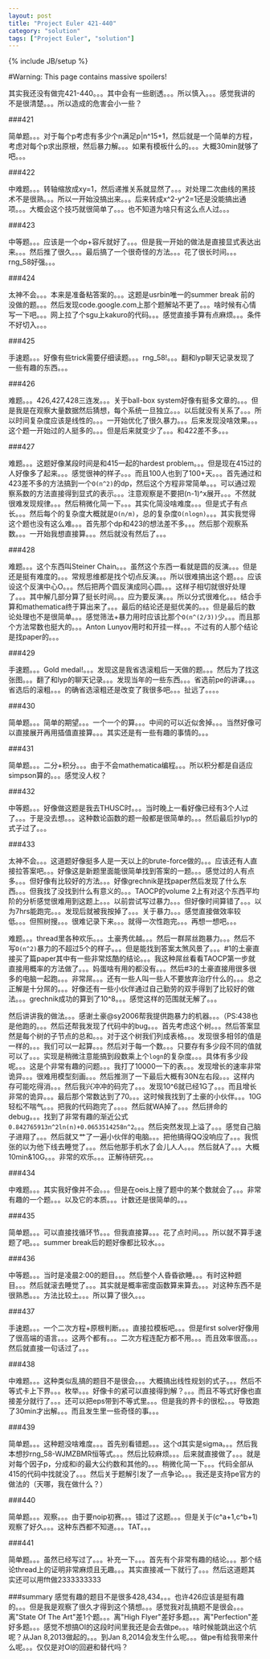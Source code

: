 ```yaml
---
layout: post
title: "Project Euler 421-440"
category: "solution"
tags: ["Project Euler", "solution"]
---
```

{% include JB/setup %}

#Warning: This page contains massive spoilers!

其实我还没有做完421-440。。。其中会有一些剧透。。。所以慎入。。。感觉我讲的不是很清楚。。。所以造成的危害会小一些？

###421

简单题。。。对于每个p考虑有多少个n满足p|n^15+1，然后就是一个简单的方程，考虑对每个p求出原根，然后暴力解。。。如果有模板什么的。。。大概30min就够了吧。。。

###422

中难题。。。转轴缩放成xy=1，然后递推关系就显然了。。。对处理二次曲线的黑技术不是很熟。。。所以一开始没搞出来。。。后来转成x^2-y^2=1还是没能搞出通项。。。大概会这个技巧就很简单了。。。也不知道为啥只有这么点人过。。。

###423

中等题。。。应该是一个dp+容斥就好了。。。但是我一开始的做法是直接显式表达出来。。。然后推了很久。。。最后搞了一个很奇怪的方法。。。花了很长时间。。。rng_58好强。。。

###424

太神不会。。。本来是准备粘答案的。。。这题是usrbin唯一的summer break 前的没做的题。。。然后发现code.google.com上那个题解站不更了。。。啥时候有心情写一下吧。。。网上拉了个sgu上kakuro的代码。。。感觉直接手算有点麻烦。。。条件不好切入。。。

###425

手速题。。。好像有些trick需要仔细读题。。。rng_58!。。。翻和lyp聊天记录发现了一些有趣的东西。。。

###426

难题。。。426,427,428三连发。。。关于ball-box system好像有挺多文章的。。。但是我是在观察大量数据然后猜想，每个系统一旦独立。。。以后就没有关系了。。。所以时间复杂度应该是线性的。。。一开始优化了很久暴力。。。后来发现没啥效果。。。这个题一开始过的人挺多的。。。但是后来就变少了。。。和422差不多。。。

###427

难题。。。这题好像某段时间是和415一起的hardest problem。。。但是现在415过的人好像多了起来。。。感觉很神的样子。。。而且100人也到了100+天。。。首先通过和423差不多的方法搞到一个`O(n^2)`的dp，然后这个方程非常简单。。。可以通过观察系数的方法直接得到显式的表示。。。注意观察是不要把(n-1)^x展开。。。不然就很难发现规律。。。然后稍微化简一下。。。其实化简没啥难度。。。但是式子有点长。。。然后每个的复杂度大概就是`O(n/m)`，总的复杂度`O(nlogn)`。。。其实我觉得这个题也没有这么难。。。首先那个dp和423的想法差不多。。。然后那个观察系数。。。一开始我想直接算。。。然后就没有然后了。。。

###428

难题。。。这个东西叫Steiner Chain。。。虽然这个东西一看就是圆的反演。。。但是还是挺有难度的。。。常规思维都是找个切点反演。。。所以很难搞出这个题。。。应该设这个反演中心O。。。然后把两个圆反演成同心圆。。。这样子相切就很好处理了。。。其中解几部分算了挺长时间。。。应为要反演。。。所以分式很难化。。。结合手算和mathematica终于算出来了。。。最后的结论还是挺优美的。。。但是最后的数论处理也不是很简单。。。感觉筛法+暴力用时应该比那个`O(n^(2/3))`少。。。而且那个方法常数也挺大的。。。Anton Lunyov用时和开挂一样。。。不过有的人那个结论是找paper的。。。

###429

手速题。。。Gold medal!。。。发现这是我省选滚粗后一天做的题。。。然后为了找这张图。。。翻了和lyp的聊天记录。。。发现当年的一些东西。。。省选前pe的讲课。。。省选后的滚粗。。。的确省选滚粗还是改变了我很多吧。。。扯远了。。。。

###430

简单题。。。简单的期望。。。一个一个的算。。。中间的可以近似舍掉。。。当然好像可以直接展开再用插值直接算。。。其实还是有一些有趣的事情的。。。

###431

简单题。。。二分+积分。。。由于不会mathematica编程。。。所以积分都是自适应simpson算的。。。感觉没人权？

###432

中等题。。。好像做这题是我去THUSC时。。。当时晚上一看好像已经有3个人过了。。。于是没去想。。。这种数论函数的题一般都是很简单的。。。然后最后抄lyp的式子过了。。。

###433

太神不会。。。这道题好像挺多人是一天以上的brute-force做的。。。应该还有人直接拉答案吧。。。好像这是新题里面能很简单找到答案的一题。。。感觉过的人有点多。。。但好像有比较好的方法。。。好像grechnik是找paper然后发现了什么东西。。。但我找了没找到什么有意义的。。。TAOCP的volume 2上有对这个东西平均阶的分析感觉很难用到这题上。。。以前尝试写过暴力。。。但好像时间算错了。。。以为7hrs能跑完。。。发现后就被我按掉了。。。关于暴力。。。感觉直接做效率较低。。。但照树搜。。。很难记录下来。。。就得一次性跑完。。。再想一想吧。。。

难题。。。thread里各种欢乐。。。土豪秀优越。。。然后一群屌丝跑暴力。。。然后不写`O(n^2)`暴力的不超过5个的样子。。。但是能找到答案太煞风景了。。。#1的土豪直接买了篇paper其中有一些非常炫酷的结论。。。我这种屌丝看看TAOCP第一步就直接用概率的方法做了。。。妈蛋啥有用的都没有。。。然后#3的土豪直接用很多很多的电脑一起跑。。。非常屌。。。还有一些人叫一些人不要放弃治疗什么的。。。总之正解是十分屌的。。。好像还有一些小伙伴通过自己勤劳的双手得到了比较好的做法。。。grechnik成功的算到了10^8。。。感觉这样的范围就无解了。。。

然后讲讲我的做法。。。感谢土豪@sy2006帮我提供跑暴力的机器。。。（PS:438也是他跑的。。。然后还帮我发现了代码中的bug。。。首先考虑这个树。。。然后答案显然是每个树的子节点的总和。。。对于这个树我们列成表格。。。发现很多相邻的值是一样的。。。我们可以一起算。。。然后对于每一个数。。。只要存有多少段不同的值就可以了。。。实现是稍微注意能搞到段数乘上个`logn`的复杂度。。。具体有多少段呢。。。这是个非常有趣的问题。。。我打了10000一下的表。。。发现增长的速率非常诡异。。。很难用模型刻画。。。然后推测了一下最后大概有30N左右段。。。这样内存可能吃得消。。。然后我兴冲冲的码完了。。。发现10^6就已经1G了。。。而且增长非常的诡异。。。最后那个常数达到了70。。。这时候我找到了土豪的小伙伴。。。10G轻松不喘气。。。把我的代码跑完了。。。。然后就WA掉了。。。然后拼命的debug。。。找到了非常有趣的渐近公式`0.842765913n^2ln(n)+0.0653514258n^2`。。。然后突然发现上溢了。。。感觉自己脑子进翔了。。。然后就又艹了一遍小伙伴的电脑。。。把他搞得QQ没响应了。。。我慌张的以为他下线去睡觉了。。。然后他那手机水了会儿人人。。。然后就A了。。。大概10min&10G。。。非常的欢乐。。。正解待研究。。。

###434

中难题。。。其实我好像并不会。。。但是在oeis上搜了题中的某个数就会了。。。非常有趣的一个题。。。以及它的本质。。。计数还是很简单的。。。

###435

简单题。。。可以直接找循环节。。。但我直接算。。。花了点时间。。。所以就不算手速题了吧。。。summer break后的题好像都比较水。。。

###436

中等题。。。当时是凌晨2:00的题目。。。然后整个人昏昏欲睡。。。有时这种题目。。。然后就滚去睡觉了。。。其实就是概率密度函数算来算去。。。对这种东西不是很熟悉。。。方法比较土。。。所以算了很久。。。

###437

手速题。。。一个二次方程+原根判断。。。直接拉模板吧。。。但是first solver好像用了很高端的语言。。。这两个都有。。。二次方程连配方都不用。。。而且效率很高。。。然后就直接一句话过了。。。

###438

中难题。。。这种类似乱搞的题目不是很会。。。大概搞出线性规划的式子。。。然后不等式卡上下界。。。枚举。。。好像卡的紧可以直接得到解？。。。而且不等式好像也直接差分就行了。。。还可以把eps带到不等式里。。。但是我的界卡的很松。。。导致跑了30min才出解。。。而且发生里一些奇怪的事。。。

###439

简单题。。。这种题没啥难度。。。首先别看错题。。。这个d其实是sigma。。。然后我本想抄rng_58-WJMZBMR恒等式。。。然后比较麻烦。。。后来就直接做了。。。就是对每个因子p，分成和i的最大公约数和其他的。。。稍微化简一下。。。代码全部从415的代码中找就没了。。。然后关于题解引发了一点争论。。。我还是支持pe官方的做法的（天哪，我在做什么？）

###440

简单题。。。观察。。。由于要noip初赛。。。错过了这题。。。但是关于(c^a+1,c^b+1)观察了好久。。。这种东西都不知道。。。TAT。。。

###441

简单题。。。虽然已经写过了。。。补充一下。。。首先有个非常有趣的结论。。。那个结论thread上的证明非常麻烦且无趣。。。其实直接减一下就行了。。。然后这道题其实还可以用fft做2333333333

###summary
感觉有趣的题目不是很多428,434。。。也许426应该是挺有趣的。。。但是我是观察了很久才得到这个猜想。。。感觉我对乱搞题不是很会。。。离"State Of The Art"差1个题。。。离"High Flyer"差好多题。。。离"Perfection"差好多题。。。感觉不想搞OI的这段时间里我还是会去做pe。。。啥时候能跳出这个坑呢？从Jan 8,2013做起的。。。到Jan 8,2014会发生什么呢。。。做pe有给我带来什么呢。。。仅仅是对OI的回避和替代吗？